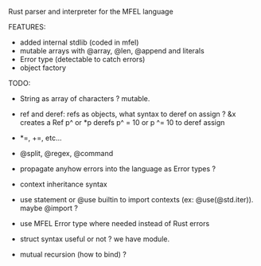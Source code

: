 Rust parser and interpreter for the MFEL language

FEATURES:
- added internal stdlib (coded in mfel)
- mutable arrays with @array, @len, @append and literals
- Error type (detectable to catch errors)
- object factory

TODO:

- String as array of characters ? mutable.

- ref and deref: refs as objects, what syntax to deref on assign ?
&x creates a Ref
p^ or *p derefs
p^ = 10 or p ^= 10 to deref assign

- *=, +=, etc...

- @split, @regex, @command

- propagate anyhow errors into the language as Error types ?

- context inheritance syntax
- use statement or @use builtin to import contexts (ex: @use(@std.iter)). maybe @import ?
- use MFEL Error type where needed instead of Rust errors

- struct syntax useful or not ? we have module.

- mutual recursion (how to bind) ?






